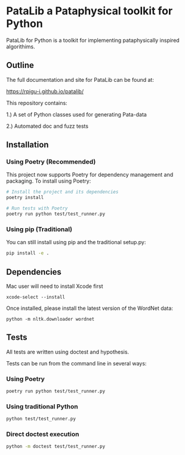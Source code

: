 # PataLib a Pataphysical toolkit for Python

PataLib for Python is a toolkit for implementing
pataphysically inspired algorithims.

## Outline

The full documentation and site for
PataLib can be found at:

https://rpigu-i.github.io/patalib/

This repository contains:

1.) A set of Python classes used for generating Pata-data

2.) Automated doc and fuzz tests


## Installation

### Using Poetry (Recommended)

This project now supports Poetry for dependency management and packaging. To install using Poetry:

```bash
# Install the project and its dependencies
poetry install

# Run tests with Poetry
poetry run python test/test_runner.py
```

### Using pip (Traditional)

You can still install using pip and the traditional setup.py:

```bash
pip install -e .
```

## Dependencies

Mac user will need to install Xcode first

```
xcode-select --install
```

Once installed, please install the latest version of the WordNet data:

```
python -m nltk.downloader wordnet
```

## Tests

All tests are written using doctest and hypothesis.

Tests can be run from the command line in several ways:

### Using Poetry
```bash
poetry run python test/test_runner.py
```

### Using traditional Python
```bash
python test/test_runner.py
```

### Direct doctest execution
```bash
python -m doctest test/test_runner.py 
```
